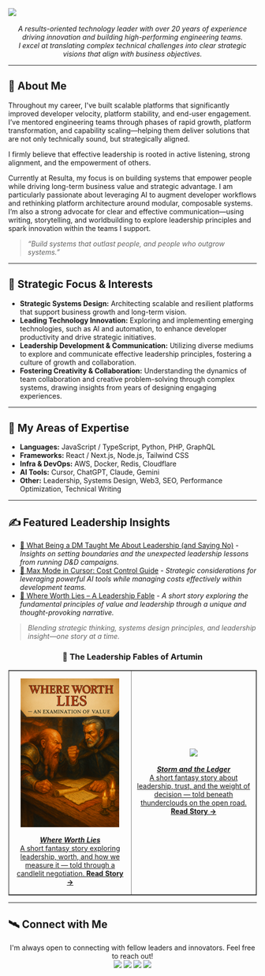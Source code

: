 <img src="https://capsule-render.vercel.app/api?type=waving&color=0D1117&height=250&section=header&text=John%20Munn&fontSize=60&fontAlign=50&fontColor=white" />

<p align="center">
  <em>A results-oriented technology leader with over 20 years of experience driving innovation and building high-performing engineering teams.<br>
  I excel at translating complex technical challenges into clear strategic visions that align with business objectives.</em>
</p>

---

## 🧭 About Me

Throughout my career, I've built scalable platforms that significantly improved developer velocity, platform stability, and end-user engagement. I’ve mentored engineering teams through phases of rapid growth, platform transformation, and capability scaling—helping them deliver solutions that are not only technically sound, but strategically aligned.

I firmly believe that effective leadership is rooted in active listening, strong alignment, and the empowerment of others. 

Currently at Resulta, my focus is on building systems that empower people while driving long-term business value and strategic advantage. I am particularly passionate about leveraging AI to augment developer workflows and rethinking platform architecture around modular, composable systems. I’m also a strong advocate for clear and effective communication—using writing, storytelling, and worldbuilding to explore leadership principles and spark innovation within the teams I support.

> *“Build systems that outlast people, and people who outgrow systems.”*

---

## 🧠 Strategic Focus & Interests

- **Strategic Systems Design:** Architecting scalable and resilient platforms that support business growth and long-term vision.
- **Leading Technology Innovation:** Exploring and implementing emerging technologies, such as AI and automation, to enhance developer productivity and drive strategic initiatives.
- **Leadership Development & Communication:** Utilizing diverse mediums to explore and communicate effective leadership principles, fostering a culture of growth and collaboration.
- **Fostering Creativity & Collaboration:** Understanding the dynamics of team collaboration and creative problem-solving through complex systems, drawing insights from years of designing engaging experiences.

---

## 🔧 My Areas of Expertise

- **Languages:** JavaScript / TypeScript, Python, PHP, GraphQL
- **Frameworks:** React / Next.js, Node.js, Tailwind CSS
- **Infra & DevOps:** AWS, Docker, Redis, Cloudflare
- **AI Tools:** Cursor, ChatGPT, Claude, Gemini
- **Other:** Leadership, Systems Design, Web3, SEO, Performance Optimization, Technical Writing


---

## ✍️ Featured Leadership Insights

- [🧭 What Being a DM Taught Me About Leadership (and Saying No)](https://medium.com/@johnmunn/what-being-a-dm-taught-me-about-leadership-and-saying-no-6d3aebf0abf9) - *Insights on setting boundaries and the unexpected leadership lessons from running D&D campaigns.*
- [🧠 Max Mode in Cursor: Cost Control Guide](https://medium.com/@johnmunn/max-mode-in-cursor-cost-control-guide) - *Strategic considerations for leveraging powerful AI tools while managing costs effectively within development teams.*
- [📘 Where Worth Lies – A Leadership Fable](https://medium.com/@johnmunn/where-worth-lies-an-examination-of-value-44ae76404d38) - *A short story exploring the fundamental principles of value and leadership through a unique and thought-provoking narrative.*

> *Blending strategic thinking, systems design principles, and leadership insight—one story at a time.*

<h3 align="center">📖 The Leadership Fables of Artumin</h3>

<table align="center" border="1">
  <tr>
    <td align="center" width="300">
      <p><a href="https://medium.com/@johnmunn/where-worth-lies-an-examination-of-value-44ae76404d38" target="_blank">
        <img src="https://raw.githubusercontent.com/Tawe/Writings/refs/heads/main/The%20World%20of%20Artumin/Where%20Worth%20Lies%20-%20An%20Examination%20of%20Value/whereworthliesnovel.png" width="200px"><br/>
      </p>
<p><strong><em>Where Worth Lies</em></strong><br/>
A short fantasy story exploring leadership, worth, and how we measure it — told through a candlelit negotiation. <a href="https://medium.com/@johnmunn/where-worth-lies-an-examination-of-value-44ae76404d38" target="_blank"><strong>Read Story →</strong></a></p>
    </td>
    <td align="center" width="300">
      <p><a href="https://medium.com/@johnmunn/the-storm-and-the-ledger-an-examination-of-trust-a5a1249ddba0" target="_blank">
        <img src="https://miro.medium.com/v2/resize:fit:1400/format:webp/1*jT0j6c_WClqC7lKpq5Wc_w.png" width="200px"><br/>
      </p>
<p><strong><em>Storm and the Ledger</em></strong><br/>
A short fantasy story about leadership, trust, and the weight of decision — told beneath thunderclouds on the open road. <a href="https://medium.com/@johnmunn/the-storm-and-the-ledger-an-examination-of-trust-a5a1249ddba0" target="_blank"><strong>Read Story →</strong></a></p>
    </td>
  </tr>
</table>

---

## 🛰️ Connect with Me

<p align="center">
  I'm always open to connecting with fellow leaders and innovators. Feel free to reach out!
  <br/>
  <a href="https://www.linkedin.com/in/john-munn-bbab434b/"><img src="https://img.shields.io/badge/LinkedIn-blue?style=for-the-badge&logo=linkedin"></a>
  <a href="https://medium.com/@johnmunn"><img src="https://img.shields.io/badge/Medium-black?style=for-the-badge&logo=medium"></a>
  <a href="https://dev.to/tawe"><img src="https://img.shields.io/badge/Dev.to-0A0A0A?style=for-the-badge&logo=dev.to&logoColor=white"></a>
  <a href="https://tawe.substack.com/"><img src="https://img.shields.io/badge/Substack-orange?style=for-the-badge&logo=substack&logoColor=white"></a>
</p>
